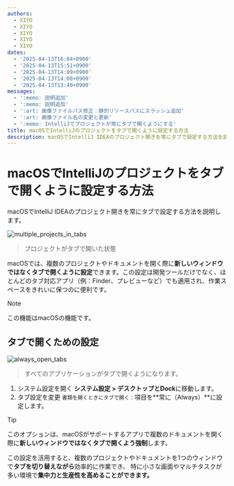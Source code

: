```yaml
---
authors:
  - XIYO
  - XIYO
  - XIYO
  - XIYO
  - XIYO
dates:
  - '2025-04-13T16:04+0900'
  - '2025-04-13T15:51+0900'
  - '2025-04-13T14:09+0900'
  - '2025-04-13T14:08+0900'
  - '2025-04-13T13:40+0900'
messages:
  - ':memo: 説明追加'
  - ':memo: 説明追加'
  - ':art: 画像ファイルパス修正：静的リソースパスにスラッシュ追加'
  - ':art: 画像ファイル名の変更と更新'
  - ':memo: IntelliJでプロジェクトが常にタブで開くようにする'
title: macOSでIntelliJのプロジェクトをタブで開くように設定する方法
description: macOSでIntelliJ IDEAのプロジェクト開きを常にタブで設定する方法を説明します。
---
```

# macOSでIntelliJのプロジェクトをタブで開くように設定する方法

macOSでIntelliJ IDEAのプロジェクト開きを常にタブで設定する方法を説明します。

![multiple_projects_in_tabs](/static/resources/f242f044157db312140297d1c9971de403b0af207ef3f77f2bf74a1c300440ec5f0d02e7aea059020dfb14c19fa93f3f5dcdfe94d007a5e2c218ee9afd0f74b4.png)

> プロジェクトがタブで開いた状態

macOSでは、複数のプロジェクトやドキュメントを開く際に**新しいウィンドウではなくタブで開くように設定**できます。この設定は開発ツールだけでなく、ほとんどのタブ対応アプリ（例：Finder、プレビューなど）でも適用され、作業スペースをきれいに保つのに便利です。

> [!NOTE]
> この機能はmacOSの機能です。

## タブで開くための設定

![always_open_tabs](/static/resources/b8e84f65bef3200d9888d2bc90183f76ec8c4fe129e8c0396e169265fefaffb656f2641df0f2dae9c7f59cc9c062dee44d39093993ea06acf46699d903d126cf.png)

> すべてのアプリケーションがタブで開くようになります。

1. システム設定を開く
   **システム設定 > デスクトップとDock**に移動します。
2. タブ設定を変更
   `書類を開くときにタブで開く：`項目を**常に（Always）**に設定します。

> [!tip]
> このオプションは、macOSがサポートするアプリで複数のドキュメントを開く際に**新しいウィンドウではなくタブで開くよう強制**します。

この設定を活用すると、複数のプロジェクトやドキュメントを1つのウィンドウで**タブを切り替えながら**効率的に作業でき、
特に小さな画面やマルチタスクが多い環境で**集中力と生産性を高めることができます。**
